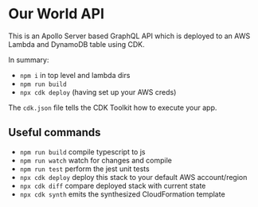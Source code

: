 # Our World API

This is an Apollo Server based GraphQL API which is deployed to an AWS Lambda and DynamoDB table using CDK. 

In summary:

- `npm i` in top level and lambda dirs
- `npm run build`
- `npx cdk deploy` (having set up your AWS creds)


The `cdk.json` file tells the CDK Toolkit how to execute your app.

## Useful commands

* `npm run build`   compile typescript to js
* `npm run watch`   watch for changes and compile
* `npm run test`    perform the jest unit tests
* `npx cdk deploy`  deploy this stack to your default AWS account/region
* `npx cdk diff`    compare deployed stack with current state
* `npx cdk synth`   emits the synthesized CloudFormation template
